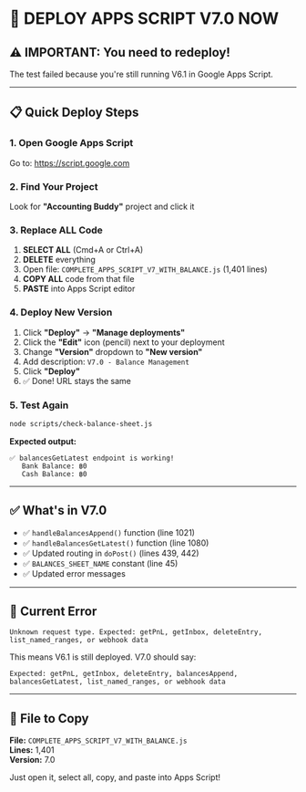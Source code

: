 # 🚀 DEPLOY APPS SCRIPT V7.0 NOW

## ⚠️ IMPORTANT: You need to redeploy!

The test failed because you're still running V6.1 in Google Apps Script.

---

## 📋 Quick Deploy Steps

### 1. Open Google Apps Script
Go to: https://script.google.com

### 2. Find Your Project
Look for **"Accounting Buddy"** project and click it

### 3. Replace ALL Code
1. **SELECT ALL** (Cmd+A or Ctrl+A)
2. **DELETE** everything
3. Open file: `COMPLETE_APPS_SCRIPT_V7_WITH_BALANCE.js` (1,401 lines)
4. **COPY ALL** code from that file
5. **PASTE** into Apps Script editor

### 4. Deploy New Version
1. Click **"Deploy"** → **"Manage deployments"**
2. Click the **"Edit"** icon (pencil) next to your deployment
3. Change **"Version"** dropdown to **"New version"**
4. Add description: `V7.0 - Balance Management`
5. Click **"Deploy"**
6. ✅ Done! URL stays the same

### 5. Test Again
```bash
node scripts/check-balance-sheet.js
```

**Expected output:**
```
✅ balancesGetLatest endpoint is working!
   Bank Balance: ฿0
   Cash Balance: ฿0
```

---

## ✅ What's in V7.0

- ✅ `handleBalancesAppend()` function (line 1021)
- ✅ `handleBalancesGetLatest()` function (line 1080)
- ✅ Updated routing in `doPost()` (lines 439, 442)
- ✅ `BALANCES_SHEET_NAME` constant (line 45)
- ✅ Updated error messages

---

## 🐛 Current Error

```
Unknown request type. Expected: getPnL, getInbox, deleteEntry, list_named_ranges, or webhook data
```

This means V6.1 is still deployed. V7.0 should say:
```
Expected: getPnL, getInbox, deleteEntry, balancesAppend, balancesGetLatest, list_named_ranges, or webhook data
```

---

## 📝 File to Copy

**File:** `COMPLETE_APPS_SCRIPT_V7_WITH_BALANCE.js`  
**Lines:** 1,401  
**Version:** 7.0

Just open it, select all, copy, and paste into Apps Script!

